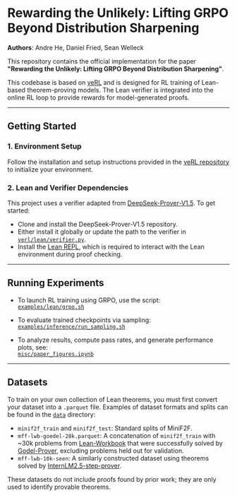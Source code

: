 # Rewarding the Unlikely: Lifting GRPO Beyond Distribution Sharpening

**Authors**: Andre He, Daniel Fried, Sean Welleck

This repository contains the official implementation for the paper **"Rewarding the Unlikely: Lifting GRPO Beyond Distribution Sharpening"**. 

This codebase is based on [veRL](https://github.com/volcengine/verl) and is designed for RL training of Lean-based theorem-proving models. The Lean verifier is integrated into the online RL loop to provide rewards for model-generated proofs.

---

## Getting Started

### 1. Environment Setup  
Follow the installation and setup instructions provided in the [veRL repository](https://github.com/volcengine/verl) to initialize your environment.

### 2. Lean and Verifier Dependencies  
This project uses a verifier adapted from [DeepSeek-Prover-V1.5](https://github.com/deepseek-ai/DeepSeek-Prover-V1.5). To get started:

- Clone and install the DeepSeek-Prover-V1.5 repository.
- Either install it globally or update the path to the verifier in [`verl/lean/verifier.py`](verl/lean/verifier.py).
- Install the [Lean REPL](https://github.com/leanprover-community/repl), which is required to interact with the Lean environment during proof checking.

---

## Running Experiments

- To launch RL training using GRPO, use the script:  
  [`examples/lean/grpo.sh`](examples/lean/grpo.sh)

- To evaluate trained checkpoints via sampling:  
  [`examples/inference/run_sampling.sh`](examples/inference/run_sampling.sh)

- To analyze results, compute pass rates, and generate performance plots, see:  
  [`misc/paper_figures.ipynb`](misc/paper_figures.ipynb)

---

## Datasets

To train on your own collection of Lean theorems, you must first convert your dataset into a `.parquet` file. Examples of dataset formats and splits can be found in the [`data`](data/) directory:

- `minif2f_train` and `minif2f_test`: Standard splits of MiniF2F.
- `mff-lwb-goedel-28k.parquet`: A concatenation of `minif2f_train` with ~30k problems from [Lean-Workbook](https://arxiv.org/abs/2406.03847) that were successfully solved by [Godel-Prover](https://goedel-lm.github.io/), excluding problems held out for validation.
- `mff-lwb-10k-seen`: A similarly constructed dataset using theorems solved by [InternLM2.5-step-prover](https://huggingface.co/internlm/internlm2_5-step-prover).

These datasets do not include proofs found by prior work; they are only used to identify provable theorems.
